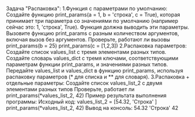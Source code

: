 Задача "Распаковка":
1.Функция с параметрами по умолчанию:
Создайте функцию print_params(a = 1, b = 'строка', c = True), которая принимает три параметра со значениями по умолчанию (например сейчас это: 1, 'строка', True).
Функция должна выводить эти параметры.
Вызовите функцию print_params с разным количеством аргументов, включая вызов без аргументов.
Проверьте, работают ли вызовы print_params(b = 25) print_params(c = [1,2,3])
2.Распаковка параметров:
Создайте список values_list с тремя элементами разных типов.
Создайте словарь values_dict с тремя ключами, соответствующими параметрам функции print_params, и значениями разных типов.
Передайте values_list и values_dict в функцию print_params, используя распаковку параметров (* для списка и ** для словаря).
3.Распаковка + отдельные параметры:
Создайте список values_list_2 с двумя элементами разных типов
Проверьте, работает ли print_params(*values_list_2, 42)
Пример результата выполнения программы:
Исходный код:
values_list_2 = [54.32, 'Строка' ]
print_params(*values_list_2, 42)
Вывод на консоль:
54.32 'Строка' 42
